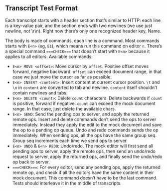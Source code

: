 ## Transcript Test Format

Each transcript starts with a header section that’s similar to HTTP:
each line is a key-value pair, and the section ends with two newlines
(we use just newline, not \r\n). Right now there’s only one recognized
header key, Name.

The body is made of commands, each line is a command. Most commands
starts with `E<n>` (eg, `E1`), which means run this command on editor
`n`. There’s a special command `===CHECK===` that doesn’t start with
`E<n>` because it applies to all editors. Available commands:
- `E<n> MOVE <offset>`: Move cursor by `offset`. Positive offset moves
  forward, negative backward. `offset` can exceed document range, in
  that case we just move the cursor as far as possible.
- `E<n> INSERT <content>`: Insert content at current cursor position.
  `\t` and `\n` in `content` are converted to tab and newline.
  `content` itself shouldn’t contain newlines and tabs.
- `E<n> DELETE <count>`: Delete `count` characters. Delete backwards
  if `count` is positive, forward if negative. `count` can exceed the
  mock document range. In that case, just delete the available chars.
- `E<n> SEND`: Send the pending ops to server, and apply the returned
  remote ops. Insert and delete commands don’t send the ops to server
  immediately. Instead they apply the edit to the mock document and
  save the op to a pending op queue. Undo and redo commands sends the
  op immediately. When sending ops, all the ops have the same group
  seq. Group seq increments each time we send ops to server.
- `E<n> UNDO` & `E<n> REDO`: Undo/redo. The mock editor will first
  send all pending ops to server, apply the remote ops, then send an
  undo/redo request to server, apply the returned ops, and finally
  send the undo/redo op back to server.
- `===CHECK===`: For every editor, send any pending ops, apply the
  returned remote op, and check if all the editors have the same
  content in their mock document. This command doesn’t have to be the
  last command. Tests should interleave it in the middle of
  transcripts.
